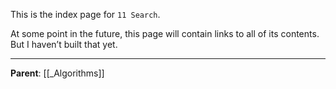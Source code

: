 This is the index page for `11 Search`.

At some point in the future, this page will contain links to all of its contents. But I haven’t built that yet.

---

**Parent**: [[_Algorithms]]